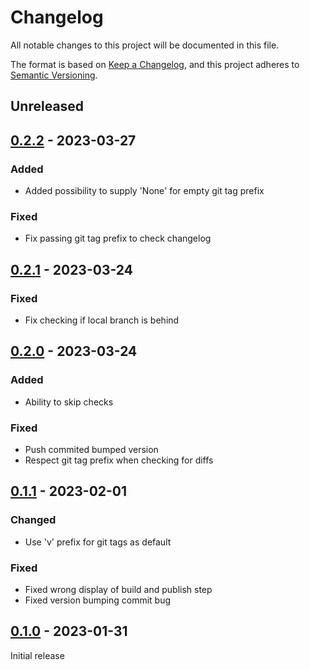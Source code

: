 # Changelog

All notable changes to this project will be documented in this file.

The format is based on [Keep a Changelog](https://keepachangelog.com/en/1.0.0/),
and this project adheres to [Semantic Versioning](https://semver.org/spec/v2.0.0.html).

## Unreleased

## [0.2.2] - 2023-03-27

### Added

- Added possibility to supply 'None' for empty git tag prefix

### Fixed

- Fix passing git tag prefix to check changelog

## [0.2.1] - 2023-03-24

### Fixed

- Fix checking if local branch is behind

## [0.2.0] - 2023-03-24

### Added

- Ability to skip checks

### Fixed

- Push commited bumped version
- Respect git tag prefix when checking for diffs

## [0.1.1] - 2023-02-01

### Changed

- Use 'v' prefix for git tags as default

### Fixed

- Fixed wrong display of build and publish step
- Fixed version bumping commit bug

## [0.1.0] - 2023-01-31

Initial release

[0.2.2]: https://github.com/dobraczka/recite/releases/tag/v0.2.2
[0.2.1]: https://github.com/dobraczka/recite/releases/tag/v0.2.1
[0.2.0]: https://github.com/dobraczka/recite/releases/tag/v0.2.0
[0.1.1]: https://github.com/dobraczka/recite/releases/tag/v0.1.1
[0.1.0]: https://github.com/dobraczka/recite/releases/tag/v0.1.0
